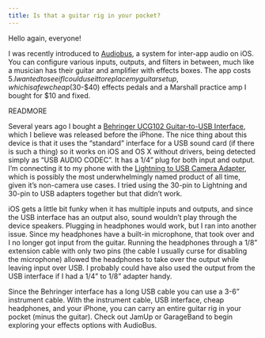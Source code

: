 ```yaml
---
title: Is that a guitar rig in your pocket?
---
```


Hello again, everyone!

I was recently introduced to [Audiobus](http://audiob.us/), a system for inter-app audio on iOS. You can configure various inputs, outputs, and filters in between, much like a musician has their guitar and amplifier with effects boxes. The app costs $5. I wanted to see if I could use it to replace my guitar setup, which is a few cheap ($30-$40) effects pedals and a Marshall practice amp I bought for $10 and fixed.

READMORE

Several years ago I bought a [Behringer UCG102 Guitar-to-USB Interface](http://www.amazon.com/gp/product/B000PAPO9W/), which I believe was released before the iPhone. The nice thing about this device is that it uses the “standard” interface for a USB sound card (if there is such a thing) so it works on iOS and OS X without drivers, being detected simply as “USB AUDIO CODEC”. It has a 1/4” plug for both input and output. I’m connecting it to my phone with the [Lightning to USB Camera Adapter](http://store.apple.com/us/product/MD821ZM/A/lightning-to-usb-camera-adapter), which is possibly the most underwhelmingly named product of all time, given it’s non-camera use cases. I tried using the 30-pin to Lightning and 30-pin to USB adapters together but that didn’t work.

iOS gets a little bit funky when it has multiple inputs and outputs, and since the USB interface has an output also, sound wouldn’t play through the device speakers. Plugging in headphones would work, but I ran into another issue. Since my headphones have a built-in microphone, that took over and I no longer got input from the guitar. Running the headphones through a 1/8” extension cable with only two pins (the cable I usually curse for disabling the microphone) allowed the headphones to take over the output while leaving input over USB. I probably could have also used the output from the USB interface if I had a 1/4” to 1/8” adapter handy.

Since the Behringer interface has a long USB cable you can use a 3-6” instrument cable. With the instrument cable, USB interface, cheap headphones, and your iPhone, you can carry an entire guitar rig in your pocket (minus the guitar). Check out JamUp or GarageBand to begin exploring your effects options with AudioBus.

